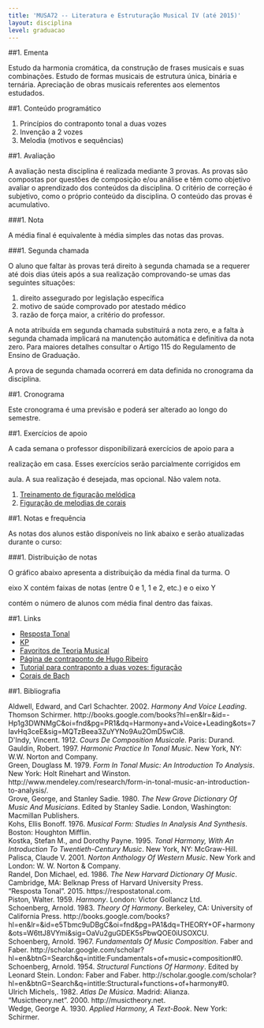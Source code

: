 ```yaml
---
title: 'MUSA72 -- Literatura e Estruturação Musical IV (até 2015)'
layout: disciplina
level: graduacao
---
```


##1. Ementa

<span style="font-weight: 400;">Estudo da harmonia cromática, da construção de frases musicais e suas combinações. Estudo de formas musicais de estrutura única, binária e ternária. Apreciação de obras musicais referentes aos elementos estudados.</span>

##1. Conteúdo programático

  1. Princípios do contraponto tonal a duas vozes
  2. Invenção a 2 vozes
  3. Melodia (motivos e sequências)

##1. Avaliação

A avaliação nesta disciplina é realizada mediante 3 provas. As provas são compostas por questões de composição e/ou análise e têm como objetivo avaliar o aprendizado dos conteúdos da disciplina. O critério de correção é subjetivo, como o próprio conteúdo da disciplina. O conteúdo das provas é acumulativo.

###1. Nota

A média final é equivalente à média simples das notas das provas.

###1. Segunda chamada

O aluno que faltar às provas terá direito à segunda chamada se a requerer até dois dias úteis após a sua realização comprovando-se umas das seguintes situações:

  1. direito assegurado por legislação específica
  2. motivo de saúde comprovado por atestado médico
  3. razão de força maior, a critério do professor.

A nota atribuída em segunda chamada substituirá a nota zero, e a falta à segunda chamada implicará na manutenção automática e definitiva da nota zero. Para maiores detalhes consultar o Artigo 115 do Regulamento de Ensino de Graduação.

A prova de segunda chamada ocorrerá em data definida no cronograma da disciplina.

##1. Cronograma

Este cronograma é uma previsão e poderá ser alterado ao longo do semestre.



##1. Exercícios de apoio

A cada semana o professor disponibilizará exercícios de apoio para a
  
realização em casa. Esses exercícios serão parcialmente corrigidos em
  
aula. A sua realização é desejada, mas opcional. Não valem nota.

  1. <a href="https://goo.gl/Di2L8K" target="_blank">Treinamento de figuração melódica</a>
  2. <a href="https://goo.gl/9lQHOK" target="_blank">Figuração de melodias de corais</a>

##1. Notas e frequência

As notas dos alunos estão disponíveis no link abaixo e serão atualizadas durante o curso:



###1. Distribuição de notas

O gráfico abaixo apresenta a distribuição da média final da turma. O
  
eixo X contém faixas de notas (entre 0 e 1, 1 e 2, etc.) e o eixo Y
  
contém o número de alunos com média final dentro das faixas.



##1. Links

  * <a href="https://respostatonal.com/" target="_blank">Resposta Tonal</a>
  * <a title="KP" href="http://genosmus.com/aulas/Kostka%20Tonal%20Harmony%20Traduzido.pdf" target="_blank">KP</a>
  * <a title="Favoritos de Teoria Musical" href="https://www.diigo.com/list/msampaio/teoria-musical" target="_blank">Favoritos de Teoria Musical</a>
  * <a href="http://hugoribeiro.com.br/COM/Contraponto.php" target="_blank">Página de contraponto de Hugo Ribeiro</a>
  * <a title="Tutorial para contraponto a duas vozes: figuração" href="http://www.youtube.com/watch?v=i1mZ7SibDZ0" target="_blank">Tutorial para contraponto a duas vozes: figuração</a>
  * <a href="http://sporadic.stanford.edu/Chorales/" target="_blank">Corais de Bach</a>

##1. Bibliografia

<div class="csl-bib-body">
  <div class="csl-entry">
    Aldwell, Edward, and Carl Schachter. 2002. <span style="font-style: italic;" >Harmony And Voice Leading</span>. Thomson Schirmer. http://books.google.com/books?hl=en&lr=&id=-Hp1g3DWNMgC&oi=fnd&pg=PR1&dq=Harmony+and+Voice+Leading&ots=7IavHq3ceE&sig=MQTzBeea3ZuYYNo9Au2OmD5wCi8.
  </div>
</div>

<div class="csl-bib-body">
  <div class="csl-entry">
    D'Indy, Vincent. 1912. <span style="font-style: italic;" >Cours De Composition Musicale</span>. Paris: Durand.
  </div>
</div>

<div class="csl-bib-body">
  <div class="csl-entry">
    Gauldin, Robert. 1997. <span style="font-style: italic;" >Harmonic Practice In Tonal Music</span>. New York, NY: W.W. Norton and Company.
  </div>
</div>

<div class="csl-bib-body">
  <div class="csl-entry">
    Green, Douglass M. 1979. <span style="font-style: italic;" >Form In Tonal Music: An Introduction To Analysis</span>. New York: Holt Rinehart and Winston. http://www.mendeley.com/research/form-in-tonal-music-an-introduction-to-analysis/.
  </div>
</div>

<div class="csl-bib-body">
  <div class="csl-entry">
    Grove, George, and Stanley Sadie. 1980. <span style="font-style: italic;" >The New Grove Dictionary Of Music And Musicians</span>. Edited by Stanley Sadie. London, Washington: Macmillan Publishers.
  </div>
</div>

<div class="csl-bib-body">
  <div class="csl-entry">
    Kohs, Ellis Bonoff. 1976. <span style="font-style: italic;" >Musical Form: Studies In Analysis And Synthesis</span>. Boston: Houghton Mifflin.
  </div>
</div>

<div class="csl-bib-body">
  <div class="csl-entry">
    Kostka, Stefan M., and Dorothy Payne. 1995. <span style="font-style: italic;" >Tonal Harmony, With An Introduction To Twentieth-Century Music</span>. New York, NY: McGraw-Hill.
  </div>
</div>

<div class="csl-bib-body">
  <div class="csl-entry">
    Palisca, Claude V. 2001. <span style="font-style: italic;" >Norton Anthology Of Western Music</span>. New York and London: W. W. Norton & Company.
  </div>
</div>

<div class="csl-bib-body">
  <div class="csl-entry">
    Randel, Don Michael, ed. 1986. <span style="font-style: italic;" >The New Harvard Dictionary Of Music</span>. Cambridge, MA: Belknap Press of Harvard University Press.
  </div>
</div>

<div class="csl-bib-body">
  <div class="csl-entry">
    “Resposta Tonal”. 2015. https://respostatonal.com.
  </div>
</div>

<div class="csl-bib-body">
  <div class="csl-entry">
    Piston, Walter. 1959. <span style="font-style: italic;" >Harmony</span>. London: Victor Gollancz Ltd.
  </div>
</div>

<div class="csl-bib-body">
  <div class="csl-entry">
    Schoenberg, Arnold. 1983. <span style="font-style: italic;" >Theory Of Harmony</span>. Berkeley, CA: University of California Press. http://books.google.com/books?hl=en&lr=&id=e5Tbmc9uDBgC&oi=fnd&pg=PA1&dq=THEORY+OF+harmony&ots=W6ttJ8VYmi&sig=OaVu2guGDEK5sPbwQOE0iUSOXCU.
  </div>
</div>

<div class="csl-bib-body">
  <div class="csl-entry">
    Schoenberg, Arnold. 1967. <span style="font-style: italic;" >Fundamentals Of Music Composition</span>. Faber and Faber. http://scholar.google.com/scholar?hl=en&btnG=Search&q=intitle:Fundamentals+of+music+composition#0.
  </div>
</div>

<div class="csl-bib-body">
  <div class="csl-entry">
    Schoenberg, Arnold. 1954. <span style="font-style: italic;" >Structural Functions Of Harmony</span>. Edited by Leonard Stein. London: Faber and Faber. http://scholar.google.com/scholar?hl=en&btnG=Search&q=intitle:Structural+functions+of+harmony#0.
  </div>
</div>

<div class="csl-bib-body">
  <div class="csl-entry">
    Ulrich Michels,. 1982. <span style="font-style: italic;" >Atlas De Música</span>. Madrid: Alianza.
  </div>
</div>

<div class="csl-bib-body">
  <div class="csl-entry">
    “Musictheory.net”. 2000. http://musictheory.net.
  </div>
</div>

<div class="csl-bib-body">
  <div class="csl-entry">
    Wedge, George A. 1930. <span style="font-style: italic;" >Applied Harmony, A Text-Book</span>. New York: Schirmer.
  </div>
</div>